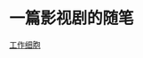 # 一篇影视剧的随笔



[工作细胞](https://github.com/CrazyHUAN/Video_Huan/blob/master/%E5%B7%A5%E4%BD%9C%E7%BB%86%E8%83%9E.md) 
